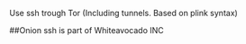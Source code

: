 Use ssh trough Tor (Including tunnels. Based on plink syntax)

##Onion ssh is part of Whiteavocado INC
